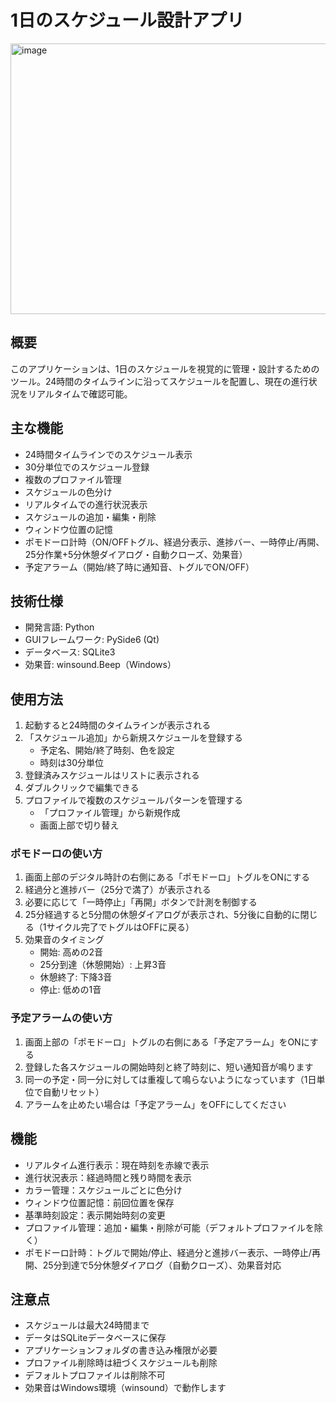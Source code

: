 # 1日のスケジュール設計アプリ

<img width="1207" height="433" alt="image" src="https://github.com/user-attachments/assets/66116d76-4229-4e96-8407-72d92c3a306f" />

## 概要
このアプリケーションは、1日のスケジュールを視覚的に管理・設計するためのツール。24時間のタイムラインに沿ってスケジュールを配置し、現在の進行状況をリアルタイムで確認可能。

## 主な機能
- 24時間タイムラインでのスケジュール表示
- 30分単位でのスケジュール登録
- 複数のプロファイル管理
- スケジュールの色分け
- リアルタイムでの進行状況表示
- スケジュールの追加・編集・削除
- ウィンドウ位置の記憶
- ポモドーロ計時（ON/OFFトグル、経過分表示、進捗バー、一時停止/再開、25分作業+5分休憩ダイアログ・自動クローズ、効果音）
- 予定アラーム（開始/終了時に通知音、トグルでON/OFF）

## 技術仕様
- 開発言語: Python
- GUIフレームワーク: PySide6 (Qt)
- データベース: SQLite3
- 効果音: winsound.Beep（Windows）

## 使用方法
1. 起動すると24時間のタイムラインが表示される
2. 「スケジュール追加」から新規スケジュールを登録する
   - 予定名、開始/終了時刻、色を設定
   - 時刻は30分単位
3. 登録済みスケジュールはリストに表示される
4. ダブルクリックで編集できる
5. プロファイルで複数のスケジュールパターンを管理する
   - 「プロファイル管理」から新規作成
   - 画面上部で切り替え

### ポモドーロの使い方
1. 画面上部のデジタル時計の右側にある「ポモドーロ」トグルをONにする
2. 経過分と進捗バー（25分で満了）が表示される
3. 必要に応じて「一時停止」「再開」ボタンで計測を制御する
4. 25分経過すると5分間の休憩ダイアログが表示され、5分後に自動的に閉じる（1サイクル完了でトグルはOFFに戻る）
5. 効果音のタイミング
   - 開始: 高めの2音
   - 25分到達（休憩開始）: 上昇3音
   - 休憩終了: 下降3音
   - 停止: 低めの1音

### 予定アラームの使い方
1. 画面上部の「ポモドーロ」トグルの右側にある「予定アラーム」をONにする
2. 登録した各スケジュールの開始時刻と終了時刻に、短い通知音が鳴ります
3. 同一の予定・同一分に対しては重複して鳴らないようになっています（1日単位で自動リセット）
4. アラームを止めたい場合は「予定アラーム」をOFFにしてください

## 機能
- リアルタイム進行表示：現在時刻を赤線で表示
- 進行状況表示：経過時間と残り時間を表示
- カラー管理：スケジュールごとに色分け
- ウィンドウ位置記憶：前回位置を保存
- 基準時刻設定：表示開始時刻の変更
- プロファイル管理：追加・編集・削除が可能（デフォルトプロファイルを除く）
- ポモドーロ計時：トグルで開始/停止、経過分と進捗バー表示、一時停止/再開、25分到達で5分休憩ダイアログ（自動クローズ）、効果音対応

## 注意点
- スケジュールは最大24時間まで
- データはSQLiteデータベースに保存
- アプリケーションフォルダの書き込み権限が必要
- プロファイル削除時は紐づくスケジュールも削除
- デフォルトプロファイルは削除不可
- 効果音はWindows環境（winsound）で動作します

